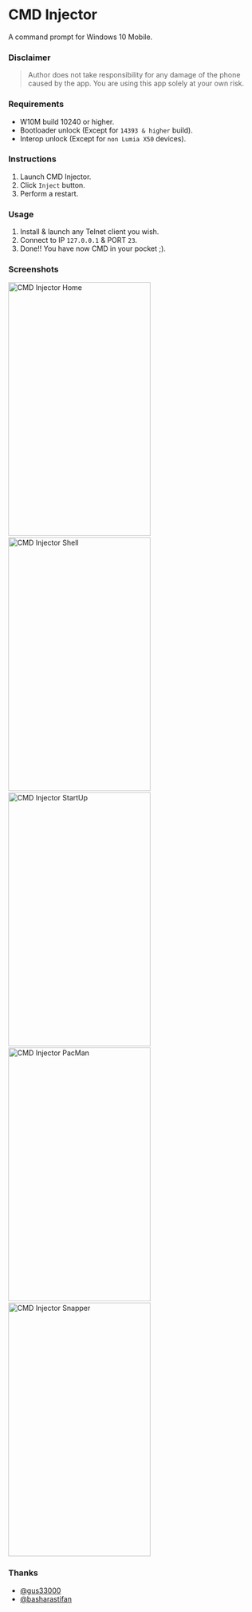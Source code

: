 # CMD Injector
A command prompt for Windows 10 Mobile.


### Disclaimer
> Author does not take responsibility for any damage of the phone caused by the app. You are using this app solely at your own risk.


### Requirements
* W10M build 10240 or higher.
* Bootloader unlock (Except for `14393 & higher` build).
* Interop unlock (Except for `non Lumia X50` devices).


### Instructions
1. Launch CMD Injector.
2. Click `Inject` button.
3. Perform a restart.


### Usage
1. Install & launch any Telnet client you wish.
2. Connect to IP `127.0.0.1` & PORT `23`.
3. Done!! You have now CMD in your pocket ;).


### Screenshots
<img src="https://user-images.githubusercontent.com/66063294/136694249-59a9a503-1efe-4a57-b823-a1f8136b2075.png" width="285" height="508" alt="CMD Injector Home"> &nbsp;&nbsp;&nbsp;&nbsp;&nbsp;&nbsp; <img src="https://user-images.githubusercontent.com/66063294/133992490-78433bf4-9612-4b48-a267-b9f0be26c4de.png" width="285" height="508" alt="CMD Injector Shell"> &nbsp;&nbsp;&nbsp;&nbsp;&nbsp;&nbsp; <img src="https://user-images.githubusercontent.com/66063294/136694251-4aadba62-f44f-4e43-baf6-91bc7307e460.png" width="285" height="508" alt="CMD Injector StartUp"> &nbsp;&nbsp;&nbsp;&nbsp;&nbsp;&nbsp; <img src="https://user-images.githubusercontent.com/66063294/136694254-3b382a1c-5def-4bf9-84c9-25836947fb87.png" width="285" height="508" alt="CMD Injector PacMan"> &nbsp;&nbsp;&nbsp;&nbsp;&nbsp;&nbsp; <img src="https://user-images.githubusercontent.com/66063294/136694253-c62be3f2-3fa6-466b-8ab8-67a7803f1475.png" width="285" height="508" alt="CMD Injector Snapper">


### Thanks
* [@gus33000](https://github.com/gus33000)
* [@basharastifan](https://github.com/basharast)
